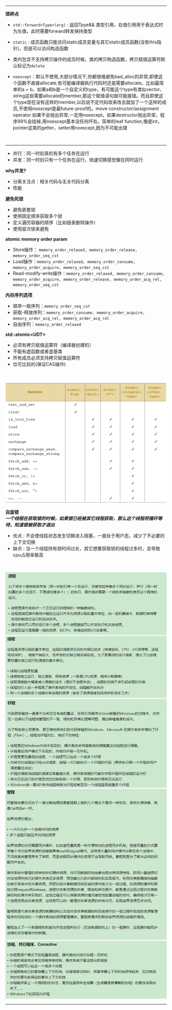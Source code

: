 
---
**琐碎点**
 - `std::forward<Type>(arg)` : 返回Tpye&& 类型引用，右值引用用于表达式时为左值，此时需要forward转发保持类型  

 - `static` : 成员函数只能访问static成员变量与其它static成员函数(没有this指针)，但是可以访问构造函数

 -  类内包含不支持拷贝操作的成员时候，类的拷贝构造函数，拷贝赋值运算符默认标记为`delete`

 -  `noexcept`：默认不使用,大部分情况下,你都很难避免bad_alloc的异常,即使这个函数不直接allocate,有可能编译器执行代码时还是需要allocate。比如最简单的a = b，如果a和b是一个自定义的type，有可能这个type有类似vector、string这些需要allocate的member,那这个赋值语句就可能报错。而且即使这个type现在没有这样的member,以后说不定代码改来改去就加了一个这样的成员,不使用noexcept是最future-proof的。move constructor/assignment operator 如果不会抛出异常,一定用noexcept。如果destructor抛出异常，程序99%会挂掉,用noexcept基本没任何坏处。简单的leaf function,像是int，pointer这类的getter，setter用noexcept,因为不可能出错

<br>

---

 - 并行：同一时刻真的有多个任务在运行    
 - 并发：同一时刻只有一个任务在运行，快速切换感觉像在同时运行  

**why并发?**      
 - 分离关注点：相关代码与无关代码分离  
 - 性能

**避免死锁**  
 - 避免嵌套锁 
 - 使用固定顺序获取多个锁
 - 定义遍历容器的顺序（比如链表删除操作）
 - 使用层次锁来避免 

**atomic memory order param**
 - Store操作： `memory_order_relaxed, memory_order_release, memory_order_seq_cst`
 - Load操作：`memory_order_relaxed, memory_order_consume, memory_order_acquire, memory_order_seq_cst`
 - Read-modify-write操作：`memory_order_relaxed, memory_order_consume, memory_order_acquire, memory_order_release, memory_order_acq_rel, memory_order_seq_cst`

**内存序列选项**
 - 顺序一致序列：`memory_order_seq_cst`
 - 获取-释放序列：`memory_order_consume, memory_order_acquire, memory_order_acq_rel, memory_order_acq_rel`
 - 自由序列：`memory_order_relaxed`

**std::atomic\<UDT\>**
 - 必须有拷贝赋值运算符（编译器创建的）
 - 不能有虚函数或者虚基类
 - 所有成员必须支持拷贝赋值运算符
 - 位可比较的(保证CAS操作)

 <br>

![Alt pic](./pictures/atomic.png)

**自旋锁**  
***一个线程在获取锁的时候，如果锁已经被其它线程获取，那么这个线程将循环等待，知道锁被获取才退出***  
 - 优点 : 不会使线程状态发生切换进入阻塞，一直处于用户态，减少了不必要的上下文切换  
 - 缺点 : 当一个线程持有锁时间过长，其它想要获取锁的线程过多时，会导致cpu占用率极高


<br>

![Alt pic](./pictures/进程.png)
![Alt pic](./pictures/线程.png)
![Alt pic](./pictures/纤程.png)
![Alt pic](./pictures/管程.png)
![Alt pic](./pictures/协程.png)

---
